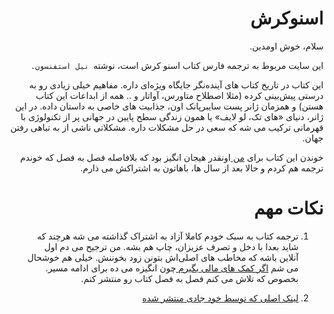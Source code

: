 <div dir="rtl">

# اسنوکرش


سلام، خوش اومدین.

این سایت مربوط به ترجمه فارس کتاب اسنو کرش است، نوشته` نیل استفنسون.`

این کتاب در تاریخ کتاب های آینده‌نگر جایگاه ویژه‌ای داره. مفاهیم خیلی زیادی رو به درستی پیش‌بینی کرده (مثلا اصطلاح متاورس، آواتار و .. همه از ابداعات این کتاب هستن) و همزمان ژانر پست سایبرپانک اون، جذابیت های خاصی به داستان داده. در این ژانر، دنیای «های تک، لو لایف» یا همون زندگی سطح پایین در جهانی پر از تکنولوژی با قهرمانی ترکیب می شه که سعی در حل مشکلات داره. مشکلاتی ناشی از به تباهی رفتن جهان.

خوندن این کتاب برای [من ][jadi] اونقدر هیجان انگیز بود که بلافاصله فصل به فصل که خوندم ترجمه هم کردم و حالا بعد از سال ها، باهاتون به اشتراکش می ذارم.

[jadi]: https://jadi.net/



# نکات مهم
1. ترجمه کتاب به سبک خودم کاملا آزاد به اشتراک گذاشته می شه هرچند که شاید بعدا با دخل و تصرف عزیزان، چاپ هم بشه. من ترجیح می دم اول آنلاین باشه که مخاطب های اصلی‌اش بتونن زود بخوننش. خیلی هم خوشحال می شم [اگر کمک های مالی بگیرم ][donate]چون انگیزه می ده برای ادامه مسیر. بخصوص که تلاش می کنم فصل به فصل کتاب رو منتشر کنم.

2. [لینک اصلی که توسط خود جادی منتشر شده][link]

[link]: https://jadijadi.github.io/snowcrash/

[donate]: https://jadi.ir/support-donate/

</div>
